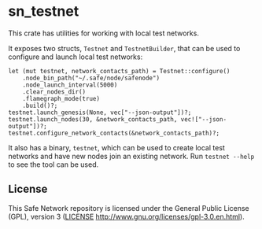 # sn_testnet

This crate has utilities for working with local test networks.

It exposes two structs, `Testnet` and `TestnetBuilder`, that can be used to configure and launch local test networks:
```
let (mut testnet, network_contacts_path) = Testnet::configure()
    .node_bin_path("~/.safe/node/safenode")
    .node_launch_interval(5000)
    .clear_nodes_dir()
    .flamegraph_mode(true)
    .build()?;
testnet.launch_genesis(None, vec["--json-output"])?;
testnet.launch_nodes(30, &network_contacts_path, vec!["--json-output"])?;
testnet.configure_network_contacts(&network_contacts_path)?;
```

It also has a binary, `testnet`, which can be used to create local test networks and have new nodes join an existing network. Run `testnet --help` to see the tool can be used.

## License

This Safe Network repository is licensed under the General Public License (GPL), version 3 ([LICENSE](LICENSE) http://www.gnu.org/licenses/gpl-3.0.en.html).
